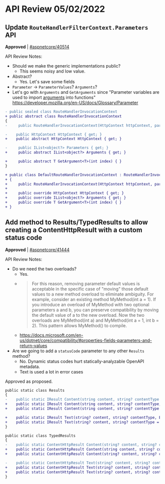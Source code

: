 # API Review 05/02/2022

## Update `RouteHandlerFilterContext.Parameters` API

**Approved** | [#aspnetcore/40514](https://github.com/dotnet/aspnetcore/issues/40514#issuecomment-1115195334)

API Review Notes:

- Should we make the generic implementations public?
  - This seems noisy and low value.
- Abstract?
  - Yes. Let's save some fields
-  `Parameter` -> `ParameterValues`? `Arguments`?
  - Let's go with `Arguments` and `GetArguments` since "Parameter variables are used to import [arguments](https://developer.mozilla.org/en-US/docs/Glossary/Argument) into functions" https://developer.mozilla.org/en-US/docs/Glossary/Parameter

```diff
- public sealed class RouteHandlerInvocationContext
+ public abstract class RouteHandlerInvocationContext
{
-     public RouteHandlerInvocationContext(HttpContext httpContext, params object[] parameters)

-    public HttpContext HttpContext { get; }
+    public abstract HttpContext HttpContext { get; }

-     public IList<object?> Parameters { get; }
+     public abstract IList<object?> Arguments { get; }

+     public abstract T GetArgument<T>(int index) { }
}

+ public class DefaultRouteHandlerInvocationContext : RouteHandlerInvocationContext
+ {
+     public RouteHandlerInvocationContext(HttpContext httpContext, params object[] parameters)
+
+     public override HttpContext HttpContext { get; }
+     public override IList<object?> Arguments { get; }
+     public override T GetArgument<T>(int index) { }
+ }
```
## Add method to Results/TypedResults to allow creating a ContentHttpResult with a custom status code

**Approved** | [#aspnetcore/41444](https://github.com/dotnet/aspnetcore/issues/41444#issuecomment-1115203945)

API Review Notes:

- Do we need the two overloads?
  - Yes.
  - > For this reason, removing parameter default values is acceptable in the specific case of "moving" those default values to a new method overload to eliminate ambiguity. For example, consider an existing method MyMethod(int a = 1). If you introduce an overload of MyMethod with two optional parameters a and b, you can preserve compatibility by moving the default value of a to the new overload. Now the two overloads are MyMethod(int a) and MyMethod(int a = 1, int b = 2). This pattern allows MyMethod() to compile. 
  - https://docs.microsoft.com/en-us/dotnet/core/compatibility/#properties-fields-parameters-and-return-values
- Are we going to add a `statusCode` parameter to any other `Results` method?
  - No. Dynamic status codes hurt statically-analyzable OpenAPI metadata.
  - Text is used a lot in error cases

Approved as proposed.

``` diff
public static class Results
{
-    public static IResult Content(string content, string? contentType = null, Encoding? contentEncoding = null);
+    public static IResult Content(string content, string? contentType, Encoding? contentEncoding);
+    public static IResult Content(string content, string? contentType = null, Encoding? contentEncoding = null, int? statusCode = null);

+    public static IResult Text(string? content, string? contentType, Encoding? contentEncoding)
+    public static IResult Text(string? content, string? contentType = null, Encoding? contentEncoding = null, int? statusCode = null);
}

public static class TypedResults
{
-    public static ContentHttpResult Content(string? content, string? contentType = null, Encoding? contentEncoding = null)
+    public static ContentHttpResult Content(string content, string? contentType, Encoding? contentEncoding);
+    public static ContentHttpResult Content(string? content, string? contentType = null, Encoding? contentEncoding = null, int? statusCode = null)

-    public static ContentHttpResult Text(string? content, string? contentType = null, Encoding? contentEncoding = null)
+    public static ContentHttpResult Text(string? content, string? contentType, Encoding? contentEncoding)
+    public static ContentHttpResult Text(string? content, string? contentType = null, Encoding? contentEncoding = null, int? statusCode = null);
}
```
